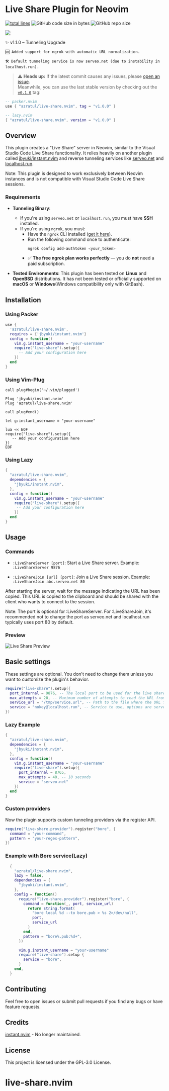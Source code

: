 # Live Share Plugin for Neovim

[![total lines](https://tokei.rs/b1/github/azratul/live-share.nvim)](https://github.com/XAMPPRocky/tokei)
![GitHub code size in bytes](https://img.shields.io/github/languages/code-size/azratul/live-share.nvim)
![GitHub repo size](https://img.shields.io/github/repo-size/azratul/live-share.nvim)

<a href="https://dotfyle.com/plugins/azratul/live-share.nvim">
	<img src="https://dotfyle.com/plugins/azratul/live-share.nvim/shield?style=flat-square" />
</a>

✨ v1.1.0 – Tunneling Upgrade

    🆕 Added support for ngrok with automatic URL normalization.

    🛠️ Default tunneling service is now serveo.net (due to instability in localhost.run).


> ⚠️ **Heads up:** If the latest commit causes any issues, please [open an issue](https://github.com/azratul/live-share.nvim/issues).  
> Meanwhile, you can use the last stable version by checking out the [`v0.1.0`](https://github.com/azratul/live-share.nvim/releases/tag/v1.0.0) tag:

```lua
-- packer.nvim
use { "azratul/live-share.nvim", tag = "v1.0.0" }

-- lazy.nvim
{ "azratul/live-share.nvim", version = "v1.0.0" }
```

## Overview

This plugin creates a "Live Share" server in Neovim, similar to the Visual Studio Code Live Share functionality. It relies heavily on another plugin called [jbyuki/instant.nvim](https://github.com/jbyuki/instant.nvim) and reverse tunneling services like [serveo.net](https://serveo.net/) and [localhost.run](https://localhost.run/).

Note: This plugin is designed to work exclusively between Neovim instances and is not compatible with Visual Studio Code Live Share sessions.

### Requirements

- **Tunneling Binary**:
  - If you're using `serveo.net` or `localhost.run`, you must have **SSH** installed.
  - If you're using `ngrok`, you must:
    - Have the `ngrok` CLI installed ([get it here](https://ngrok.com/download)).
    - Run the following command once to authenticate:
      ```bash
      ngrok config add-authtoken <your_token>
      ```
    - ✅ **The free ngrok plan works perfectly** — you do **not** need a paid subscription.

- **Tested Environments**: This plugin has been tested on **Linux** and **OpenBSD** distributions. It has not been tested or officially supported on **macOS** or **Windows**(Windows compatibility only with GitBash).

## Installation

### Using Packer

```lua
use {
  'azratul/live-share.nvim',
  requires = {'jbyuki/instant.nvim'}
  config = function()
    vim.g.instant_username = "your-username"
    require("live-share").setup({
      -- Add your configuration here
    })
  end
}
```

### Using Vim-Plug

```vim
call plug#begin('~/.vim/plugged')

Plug 'jbyuki/instant.nvim'
Plug 'azratul/live-share.nvim'

call plug#end()

let g:instant_username = "your-username"

lua << EOF
require("live-share").setup({
   -- Add your configuration here
})
EOF
```

### Using Lazy

```lua
{
  "azratul/live-share.nvim",
  dependencies = {
    "jbyuki/instant.nvim",
  },
  config = function()
    vim.g.instant_username = "your-username"
    require("live-share").setup({
     -- Add your configuration here
    })
  end
}
```

## Usage

### Commands

- `:LiveShareServer [port]`: Start a Live Share server.
    Example: `:LiveShareServer 9876`

- `:LiveShareJoin [url] [port]`: Join a Live Share session.
    Example: `:LiveShareJoin abc.serveo.net 80`

After starting the server, wait for the message indicating the URL has been copied. This URL is copied to the clipboard and should be shared with the client who wants to connect to the session.

Note: The port is optional for :LiveShareServer. For :LiveShareJoin, it's recommended not to change the port as serveo.net and localhost.run typically uses port 80 by default.

### Preview

![Live Share Preview](https://raw.githubusercontent.com/azratul/azratul/86d27acdbe36f0d4402a21e13b79fafbaec1ffc9/live-share.gif)

## Basic settings

These settings are optional. You don't need to change them unless you want to customize the plugin's behavior.


```lua
require("live-share").setup({
  port_internal = 9876, -- The local port to be used for the live share connection
  max_attempts = 20, -- Maximum number of attempts to read the URL from service(serveo.net or localhost.run), every 250 ms
  service_url = "/tmp/service.url", -- Path to the file where the URL from serveo.net will be stored
  service = "nokey@localhost.run", -- Service to use, options are serveo.net or localhost.run
})
```

### Lazy Example

```lua
{
  "azratul/live-share.nvim",
  dependencies = {
    "jbyuki/instant.nvim",
  },
  config = function()
    vim.g.instant_username = "your-username"
    require("live-share").setup({
      port_internal = 8765,
      max_attempts = 40, -- 10 seconds
      service = "serveo.net"
    })
  end
}
```

### Custom providers

Now the plugin supports custom tunneling providers via the register API.

```lua
require("live-share.provider").register("bore", {
  command = "your-command",
  pattern = "your-regex-pattern",
})
```

### Example with Bore service(Lazy)

```lua
  {
    "azratul/live-share.nvim",
    lazy = false,
    dependencies = {
      "jbyuki/instant.nvim",
    },
    config = function()
      require("live-share.provider").register("bore", {
        command = function(_, port, service_url)
          return string.format(
            "bore local %d --to bore.pub > %s 2>/dev/null",
            port,
            service_url
          )
        end,
        pattern = "bore%.pub:%d+",
      })

      vim.g.instant_username = "your-username"
      require("live-share").setup {
        service = "bore",
      }
    end,
  }
```

## Contributing

Feel free to open issues or submit pull requests if you find any bugs or have feature requests.


## Credits

[instant.nvim](https://github.com/jbyuki/instant.nvim) - No longer maintained.


## License

This project is licensed under the GPL-3.0 License.
# live-share.nvim
